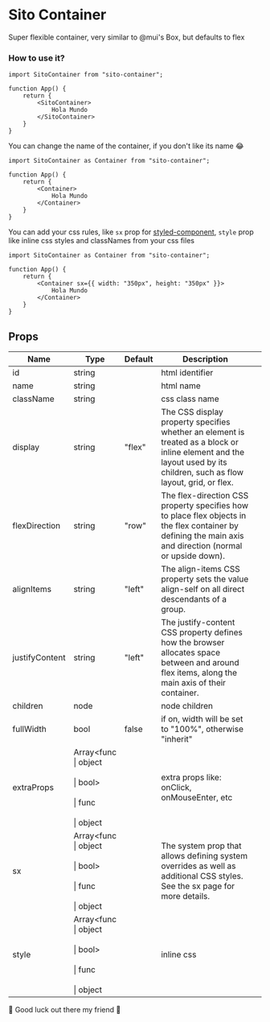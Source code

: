 # Sito Container

Super flexible container, very similar to @mui's Box, but defaults to flex

### How to use it?

```
import SitoContainer from "sito-container";

function App() {
    return {
        <SitoContainer>
            Hola Mundo
        </SitoContainer>
    }
}

```

You can change the name of the container, if you don't like its name 😂

```
import SitoContainer as Container from "sito-container";

function App() {
    return {
        <Container>
            Hola Mundo
        </Container>
    }
}

```

You can add your css rules, like `sx` prop for [styled-component](https://emotion.sh/docs/introduction), `style` prop like inline css styles and classNames from your css files

```
import SitoContainer as Container from "sito-container";

function App() {
    return {
        <Container sx={{ width: "350px", height: "350px" }}>
            Hola Mundo
        </Container>
    }
}

```

## Props

| Name           | Type                                                                    | Default | Description                                                                                                                                                            |     |
| -------------- | ----------------------------------------------------------------------- | ------- | ---------------------------------------------------------------------------------------------------------------------------------------------------------------------- | --- |
| id             | string                                                                  |         | html identifier                                                                                                                                                        |     |
| name           | string                                                                  |         | html name                                                                                                                                                              |     |
| className      | string                                                                  |         | css class name                                                                                                                                                         |     |
| display        | string                                                                  | "flex"  | The CSS display property specifies whether an element is treated as a block or inline element and the layout used by its children, such as flow layout, grid, or flex. |     |
| flexDirection  | string                                                                  | "row"   | The flex-direction CSS property specifies how to place flex objects in the flex container by defining the main axis and direction (normal or upside down).             |     |
| alignItems     | string                                                                  | "left"  | The align-items CSS property sets the value align-self on all direct descendants of a group.                                                                           |     |
| justifyContent | string                                                                  | "left"  | The justify-content CSS property defines how the browser allocates space between and around flex items, along the main axis of their container.                        |     |
| children       | node                                                                    |         | node children                                                                                                                                                          |     |
| fullWidth      | bool                                                                    | false   | if on, width will be set to "100%", otherwise "inherit"                                                                                                                |     |
| extraProps     | Array<func<br>\| object<br><br>\| bool><br><br>\| func<br><br>\| object |         | extra props like: onClick, onMouseEnter, etc                                                                                                                           |     |
| sx             | Array<func<br>\| object<br><br>\| bool><br><br>\| func<br><br>\| object |         | The system prop that allows defining system overrides as well as additional CSS styles. See the sx page for more details.                                              |     |
| style          | Array<func<br>\| object<br><br>\| bool><br><br>\| func<br><br>\| object |         | inline css                                                                                                                                                             |     |


🙌 Good luck out there my friend 🙌
